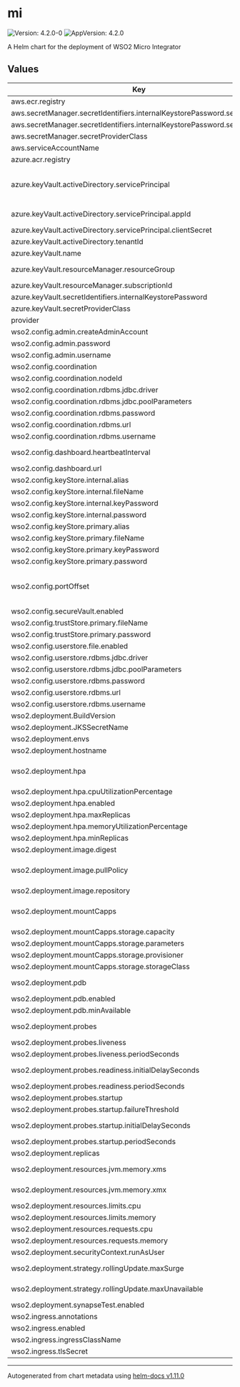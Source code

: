# mi

![Version: 4.2.0-0](https://img.shields.io/badge/Version-4.2.0--0-informational?style=flat-square) ![AppVersion: 4.2.0](https://img.shields.io/badge/AppVersion-4.2.0-informational?style=flat-square)

A Helm chart for the deployment of WSO2 Micro Integrator

## Values

| Key | Type | Default | Description |
|-----|------|---------|-------------|
| aws.ecr.registry | string | `""` | AWS Elastic Container Registry |
| aws.secretManager.secretIdentifiers.internalKeystorePassword.secretKey | string | `""` | Secret key for internal keystore password |
| aws.secretManager.secretIdentifiers.internalKeystorePassword.secretName | string | `""` | Secret name for internal keystore password |
| aws.secretManager.secretProviderClass | string | `""` | AWS Secret Manager secret provider class name |
| aws.serviceAccountName | string | `""` | AWS IAM serivce account name |
| azure.acr.registry | string | `""` | Azure Container registry |
| azure.keyVault.activeDirectory.servicePrincipal | object | `{"appId":"","clientSecret":""}` | Service Principal created for transacting with the target Azure Key Vault For advanced details refer to official documentation (https://github.com/Azure/secrets-store-csi-driver-provider-azure/blob/master/docs/service-principal-mode.md) |
| azure.keyVault.activeDirectory.servicePrincipal.appId | string | `""` | Azure AD application name for fetching secrets via CSI secret store driver |
| azure.keyVault.activeDirectory.servicePrincipal.clientSecret | string | `""` | Client secret of Azure AD application client |
| azure.keyVault.activeDirectory.tenantId | string | `""` | Azure Active Directory tenant ID of the target Key Vault |
| azure.keyVault.name | string | `""` | Name of the target Azure Key Vault instance |
| azure.keyVault.resourceManager.resourceGroup | string | `""` | Name of the Azure Resource Group to which the target Azure Key Vault belongs |
| azure.keyVault.resourceManager.subscriptionId | string | `""` | Subscription ID of the target Azure Key Vault |
| azure.keyVault.secretIdentifiers.internalKeystorePassword | string | `""` |  |
| azure.keyVault.secretProviderClass | string | `""` |  |
| provider | string | `""` | Kubernetes cluster provider. Supported values: azure, aws |
| wso2.config.admin.createAdminAccount | bool | `false` | Create super admin account |
| wso2.config.admin.password | string | `""` | Super admin password |
| wso2.config.admin.username | string | `""` | Super admin username |
| wso2.config.coordination | object | `{"nodeId":"","rdbms":{"jdbc":{"driver":"","poolParameters":null},"password":"","url":"","username":""}}` | Enable/Disable coordination |
| wso2.config.coordination.nodeId | string | `""` | Node ID for coordination |
| wso2.config.coordination.rdbms.jdbc.driver | string | `""` | JDBC driver class name of the Coordination Database |
| wso2.config.coordination.rdbms.jdbc.poolParameters | list | `nil` | JDBC connection pool parameters of the Coordination Database |
| wso2.config.coordination.rdbms.password | string | `""` | Coordination Database password |
| wso2.config.coordination.rdbms.url | string | `""` | Coordination Database URL |
| wso2.config.coordination.rdbms.username | string | `""` | Coordination Database username |
| wso2.config.dashboard.heartbeatInterval | int | `5` | The time interval (in seconds) between two heartbeats sent from the Micro Integrator to the dashboard server |
| wso2.config.dashboard.url | string | `""` | MI Dashboard URL |
| wso2.config.keyStore.internal.alias | string | `"wso2carbon"` | Internal keystore alias |
| wso2.config.keyStore.internal.fileName | string | `"wso2carbon.jks"` | Internal keystore file name |
| wso2.config.keyStore.internal.keyPassword | string | `""` | Internal keystore key password |
| wso2.config.keyStore.internal.password | string | `""` | Internal keystore password |
| wso2.config.keyStore.primary.alias | string | `"wso2carbon"` | Primary keystore alias |
| wso2.config.keyStore.primary.fileName | string | `"wso2carbon.jks"` | Primary keystore file name |
| wso2.config.keyStore.primary.keyPassword | string | `""` | Primary keystore key password |
| wso2.config.keyStore.primary.password | string | `""` | Primary keystore password |
| wso2.config.portOffset | int | `10` | Port offset for Micro Integrator (https://apim.docs.wso2.com/en/latest/install-and-setup/setup/deployment-best-practices/changing-the-default-ports-with-offset/#changing-the-default-mi-ports) |
| wso2.config.secureVault.enabled | bool | `false` | Enable/Disable secure vault |
| wso2.config.trustStore.primary.fileName | string | `"client-truststore.jks"` | Primary truststore file name |
| wso2.config.trustStore.primary.password | string | `""` | Primary truststore password |
| wso2.config.userstore.file.enabled | bool | `true` | Enable/Disable file based userstore |
| wso2.config.userstore.rdbms.jdbc.driver | string | `""` | JDBC driver class name of the User Database |
| wso2.config.userstore.rdbms.jdbc.poolParameters | list | `nil` | JDBC connection pool parameters of the User Database |
| wso2.config.userstore.rdbms.password | string | `""` | User Database password |
| wso2.config.userstore.rdbms.url | string | `""` | User Database URL |
| wso2.config.userstore.rdbms.username | string | `""` | User Database username |
| wso2.deployment.BuildVersion | string | `"4.2.0"` | Build version of the Micro Integrator |
| wso2.deployment.JKSSecretName | string | `""` | K8s secret name which contains JKS files |
| wso2.deployment.envs | list | `nil` | Environment variables for the Micro integrator deployment |
| wso2.deployment.hostname | string | `""` | Hostname of the Micro Integrator deployment |
| wso2.deployment.hpa | object | `{"cpuUtilizationPercentage":75,"enabled":false,"maxReplicas":2,"memoryUtilizationPercentage":75,"minReplicas":1}` | Horizontal Pod Autoscaler (HPA) configurations (https://kubernetes.io/docs/tasks/run-application/horizontal-pod-autoscale/) |
| wso2.deployment.hpa.cpuUtilizationPercentage | int | `75` | Average CPU utilization percentage for HPA |
| wso2.deployment.hpa.enabled | bool | `false` | Enable/Disable Horizontal Pod Autoscaler (HPA) |
| wso2.deployment.hpa.maxReplicas | int | `2` | Max replica count for HPA |
| wso2.deployment.hpa.memoryUtilizationPercentage | int | `75` | Average memory utilization percentage for HPA |
| wso2.deployment.hpa.minReplicas | int | `1` | Min replica count for HPA |
| wso2.deployment.image.digest | string | `""` | Container image digest |
| wso2.deployment.image.pullPolicy | string | `"Always"` | Container image pull policy. Refer (https://kubernetes.io/docs/concepts/containers/images/#updating-images) |
| wso2.deployment.image.repository | string | `""` | Container image repository name |
| wso2.deployment.mountCapps | object | `{"storage":{"capacity":"","parameters":null,"provisioner":"","storageClass":""}}` | Incase the CApps are not burned into the docker image, the following configurations can be used to mount the CApps using a persistent volume |
| wso2.deployment.mountCapps.storage.capacity | string | `""` | Persistent volume storage capacity |
| wso2.deployment.mountCapps.storage.parameters | list | `nil` | Storage class parameters |
| wso2.deployment.mountCapps.storage.provisioner | string | `""` | Storage provisioner |
| wso2.deployment.mountCapps.storage.storageClass | string | `""` | Persistent volume storage class name |
| wso2.deployment.pdb | object | `{"enabled":false,"minAvailable":1}` | Pod disruption budget configurations (https://kubernetes.io/docs/tasks/run-application/configure-pdb/) |
| wso2.deployment.pdb.enabled | bool | `false` | Enable/Disable pod disruption budget |
| wso2.deployment.pdb.minAvailable | int | `1` | Min available pods for pod disruption budget |
| wso2.deployment.probes | object | `{"liveness":{"periodSeconds":10},"readiness":{"initialDelaySeconds":60,"periodSeconds":1},"startup":{"failureThreshold":40,"initialDelaySeconds":5,"periodSeconds":3}}` | Kubernetes Probes (https://kubernetes.io/docs/tasks/configure-pod-container/configure-liveness-readiness-startup-probes/) |
| wso2.deployment.probes.liveness | object | `{"periodSeconds":10}` | Indicates whether the container is running |
| wso2.deployment.probes.liveness.periodSeconds | int | `10` | How often (in seconds) to perform the probe |
| wso2.deployment.probes.readiness.initialDelaySeconds | int | `60` | Number of seconds after the container has started before readiness probes are initiated |
| wso2.deployment.probes.readiness.periodSeconds | int | `1` | How often (in seconds) to perform the probe |
| wso2.deployment.probes.startup | object | `{"failureThreshold":40,"initialDelaySeconds":5,"periodSeconds":3}` | Startup probe executed prior to Liveness Probe taking over |
| wso2.deployment.probes.startup.failureThreshold | int | `40` | Number of attempts |
| wso2.deployment.probes.startup.initialDelaySeconds | int | `5` | Number of seconds after the container has started before startup probes are initiated |
| wso2.deployment.probes.startup.periodSeconds | int | `3` | How often (in seconds) to perform the probe |
| wso2.deployment.replicas | int | `1` | Number of deployment replicas |
| wso2.deployment.resources.jvm.memory.xms | string | `"512m"` | The minimum amount of memory that should be allocated for the JVM |
| wso2.deployment.resources.jvm.memory.xmx | string | `"1024m"` | The maximum amount of memory that should be allocated for the JVM |
| wso2.deployment.resources.limits.cpu | string | `"1000m"` | The maximum amount of CPU that should be allocated for a Pod |
| wso2.deployment.resources.limits.memory | string | `"1Gi"` | The maximum amount of memory that should be allocated for a Pod |
| wso2.deployment.resources.requests.cpu | string | `"500m"` | The minimum amount of CPU that should be allocated for a Pod |
| wso2.deployment.resources.requests.memory | string | `"512Mi"` | The minimum amount of memory that should be allocated for a Pod |
| wso2.deployment.securityContext.runAsUser | string | `""` | The UID to run the entrypoint of the container process |
| wso2.deployment.strategy.rollingUpdate.maxSurge | int | `1` | The maximum number of pods that can be scheduled above the desired number of pods. |
| wso2.deployment.strategy.rollingUpdate.maxUnavailable | int | `0` | The maximum number of pods that can be unavailable during the update. |
| wso2.deployment.synapseTest.enabled | bool | `false` | Enable/Disable synapse testing |
| wso2.ingress.annotations | list | `nil` | Ingress annotations |
| wso2.ingress.enabled | bool | `true` | Enable Ingress for MI |
| wso2.ingress.ingressClassName | string | `""` | Ingress class name |
| wso2.ingress.tlsSecret | string | `""` | K8s TLS secret for configured hostname |

----------------------------------------------
Autogenerated from chart metadata using [helm-docs v1.11.0](https://github.com/norwoodj/helm-docs/releases/v1.11.0)
